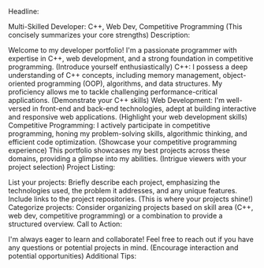 Headline:

Multi-Skilled Developer: C++, Web Dev, Competitive Programming (This concisely summarizes your core strengths)
Description:

Welcome to my developer portfolio! I'm a passionate programmer with expertise in C++, web development, and a strong foundation in competitive programming. (Introduce yourself enthusiastically)
C++: I possess a deep understanding of C++ concepts, including memory management, object-oriented programming (OOP), algorithms, and data structures. My proficiency allows me to tackle challenging performance-critical applications. (Demonstrate your C++ skills)
Web Development: I'm well-versed in front-end and back-end technologies, adept at building interactive and responsive web applications. (Highlight your web development skills)
Competitive Programming: I actively participate in competitive programming, honing my problem-solving skills, algorithmic thinking, and efficient code optimization. (Showcase your competitive programming experience)
This portfolio showcases my best projects across these domains, providing a glimpse into my abilities. (Intrigue viewers with your project selection)
Project Listing:

List your projects: Briefly describe each project, emphasizing the technologies used, the problem it addresses, and any unique features. Include links to the project repositories. (This is where your projects shine!)
Categorize projects: Consider organizing projects based on skill area (C++, web dev, competitive programming) or a combination to provide a structured overview.
Call to Action:

I'm always eager to learn and collaborate! Feel free to reach out if you have any questions or potential projects in mind. (Encourage interaction and potential opportunities)
Additional Tips:
